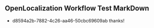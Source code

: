 ## OpenLocalization Workflow Test MarkDown
* d8594a2b-7882-4c26-aa46-50cbc69609ab 
thanks!<!--HONumber=Mar16_HO1-->
